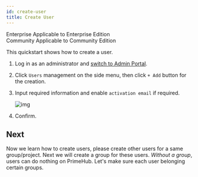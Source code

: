 ```yaml
---
id: create-user
title: Create User
---
```


<div class="label-sect">
  <div class="ee-only tooltip">Enterprise
    <span class="tooltiptext">Applicable to Enterprise Edition</span>
  </div>
  <div class="ce-only tooltip">Community
    <span class="tooltiptext">Applicable to Community Edition</span>
  </div>
</div>

This quickstart shows how to create a user.

1. Log in as an administrator and [switch to Admin Portal](login-portal-admin).

2. Click `Users` management on the side menu, then click `+ Add` button for the creation.

3. Input required information and enable `activation email` if required.

    ![img](assets/qs-create-user_v3.png)

4. Confirm.

## Next

Now we learn how to create users, please create other users for a same group/project. Next we will create a group for these users. *Without a group*, users can do nothing on PrimeHub. Let's make sure each user belonging certain groups.
